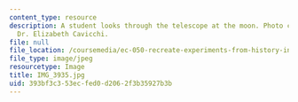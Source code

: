 ```yaml
---
content_type: resource
description: A student looks through the telescope at the moon. Photo courtesy of
  Dr. Elizabeth Cavicchi.
file: null
file_location: /coursemedia/ec-050-recreate-experiments-from-history-inform-the-future-from-the-past-galileo-january-iap-2010/393bf3c353ecfed0d2062f3b35927b3b_IMG_3935.jpg
file_type: image/jpeg
resourcetype: Image
title: IMG_3935.jpg
uid: 393bf3c3-53ec-fed0-d206-2f3b35927b3b
---
```

